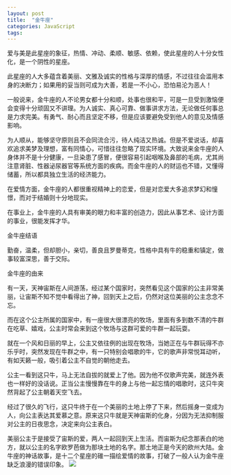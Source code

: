```yaml
---
layout: post
title:  "金牛座"
categories: JavaScript
tags:  
---
```


爱与美是此星座的象征，热情、冲动、柔顺、敏感、依赖，使此星座的人十分女性化，是一个阴性的星座。

此星座的人大多蕴含着美丽、文雅及诚实的性格与深厚的情感，不过往往会滥用本身的决断力；如果用的妥当则可成为大善，若是一不小心，恐怕易沦为恶人！

一般说来，金牛座的人不论男女都十分和顺，处事也很和平，可是一旦受到激恼便会变得十分顽固又不讲理。为人诚实、真心可靠、做事讲求方法，无论做任何事总是力求完美。有勇气、耐心而且坚定不移，但是应该要避免受到他人的意见及情感影响。

为人顺从，能够坚守原则且不会同流合污，待人纯洁又热诚。但是不爱说话，却喜欢追求美梦及理想，富有同情心，可惜往往忽略了现实环境。大致说来金牛座的人身体并不是十分健康，一旦染患了感冒，便很容易引起咽喉及鼻部的毛病，尤其尚注意肾脏、性器泌尿器官等系统方面的疾病。而金牛座的人的财运也不错，又懂得储蓄，所以都具独立生活的经济能力。

在爱情方面，金牛座的人都很重视精神上的恋爱，但是对恋爱大多追求梦幻和憧憬，而对于结婚则十分地现实。

在事业上，金牛座的人具有审美的眼力和丰富的创造力，因此从事艺术、设计方面的事业，很能发挥才华。

金牛座结语

勤奋，温柔，但却胆小，亲切，善良且罗曼蒂克，性格中具有牛的稳重和镇定，做事较富深思，善于交际。

金牛座的由来

有一天，天神宙斯在人间游荡，经过某个国家时，突然看见这个国家的公主非常美丽，让宙斯不知不觉中看得出了神，回到天上之后，仍然对这位美丽的公主念念不忘。

而在这个公主所属的国家中，有一座很大很漂亮的牧场，里面有多到数不清的牛群在吃草、嬉戏，公主时常会来到这个牧场与这群可爱的牛群一起玩耍。

就在一个风和日丽的早上，公主又依往例的出现在牧场，当她正在与牛群玩得不亦乐乎时，突然发现在牛群之中，有一只特别会唱歌的牛，它的歌声非常悦耳动听，有如天籁一般，吸引着公主不自觉的朝他走去。

公主一看到这只牛，马上无法自拔的就爱上了他。因为他不仅歌声完美，就连外表也一样好的没话说。正当公主慢慢靠在牛的身上与他一起忘情的唱歌时，这只牛突然背起了公主朝着天空飞去。

经过了很久的飞行，这只牛终于在一个美丽的土地上停了下来，然后摇身一变成为人，向公主表达其爱慕之意。原来这只牛就是天神宙斯的化身，分因为无法抑制服对公主的日夜思念，决定来向公主表白。

美丽公主于是接受了宙斯的爱，两人一起回到天上生活。而宙斯为纪念那表白的地方，就以公主的名字欧罗芭做为那块土地的名字。那土地正是今天的欧州大陆。金牛座的神话故事，是十二个星座的碓一描绘爱情的故事，打破了一般人认为金牛座缺乏浪漫的错误印象。
![](http://t11.baidu.com/it/u=3152967856,3036132830&fm=173&s=4D60AB46C847BAC45574C823030030D3&w=640&h=454&img.JPEG)


